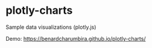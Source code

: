 # plotly-charts
Sample data visualizations (plotly.js)

Demo: https://benardcharumbira.github.io/plotly-charts/
